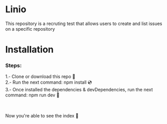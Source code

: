 # Linio
This repository is a recruting test that allows users to create and list issues on a specific repository

# Installation

### Steps:

1.- Clone or download this repo 💾 <br />
2.- Run the next command: npm install 💿 <br />
3.- Once installed the dependencies & devDependencies, run the next command: npm run dev 🎸 <br />

<br />
<br />
Now you're able to see the index 🎉
